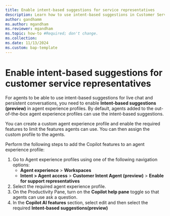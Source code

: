 ```yaml
---
title: Enable intent-based suggestions for service representatives
description: Learn how to use intent-based suggestions in Customer Service admin center or Contact Center admin center to help customer service representatives handle customer conversations with ease.
author: gandhamm
ms.author: mgandham
ms.reviewer: mgandham
ms.topic: how-to #Required; don't change.
ms.collection: 
ms.date: 11/13/2024
ms.custom: bap-template 
---
```


# Enable intent-based suggestions for customer service representatives

For agents to be able to use intent-based suggestions for live chat and persistent conversations, you need to enable **Intent-based suggestions (preview)** in agent experience profiles. By default, agents added to the out-of-the-box agent experience profiles can use the intent-based suggestions.

You can create a custom agent experience profile and enable the required features to limit the features agents can use. You can then assign the custom profile to the agents.

Perform the following steps to add the Copilot features to an agent experience profile:

1. Go to Agent experience profiles using one of the following navigation options:
   - **Agent experience** > **Workspaces**
   - **Intent > Agent access** > **Customer Intent Agent (preview)** > **Enable for support representatives**
1. Select the required agent experience profile.
1. On the Productivity Pane, turn on the **Copilot help pane** toggle so that agents can use ask a question.
1. In the **Copilot AI features** section, select edit and then select the required **Intent-based suggestions(preview)**